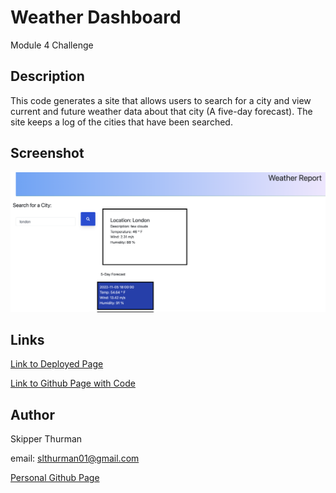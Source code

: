 # Weather Dashboard

Module 4 Challenge

## Description

This code generates a site that allows users to search for a city and view current and future weather data about that city (A five-day forecast).  The site keeps a log of the cities that have been searched.

## Screenshot

<img src="./assets/Images/screenshot.png">

## Links

<a href="https://lizbeth-thurm.github.io/weather-dashboard/">Link to Deployed Page</a>

<a href="https://github.com/lizbeth-thurm/weather-dashboard/">Link to Github Page with Code</a>

## Author

Skipper Thurman

email: slthurman01@gmail.com

<a href="https://github.com/lizbeth-thurm">Personal Github Page</a>
